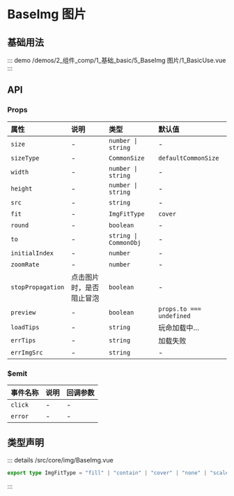 # BaseImg 图片


## 基础用法



::: demo 
/demos/2_组件_comp/1_基础_basic/5_BaseImg 图片/1_BasicUse.vue
:::


## API 

### Props

|属性|说明|类型|默认值|
|:---|:---|:---|:---|
|`size`|-|`number \| string`|-|
|`sizeType`|-|`CommonSize`|`defaultCommonSize`|
|`width`|-|`number \| string`|-|
|`height`|-|`number \| string`|-|
|`src`|-|`string`|-|
|`fit`|-|`ImgFitType`|`cover`|
|`round`|-|`boolean`|-|
|`to`|-|`string \| CommonObj`|-|
|`initialIndex`|-|`number`|-|
|`zoomRate`|-|`number`|-|
|`stopPropagation`|点击图片时，是否阻止冒泡|`boolean`|-|
|`preview`|-|`boolean`|`props.to === undefined`|
|`loadTips`|-|`string`|玩命加载中…|
|`errTips`|-|`string`|加载失败|
|`errImgSrc`|-|`string`|-|

### $emit

|事件名称|说明|回调参数|
|:---|:---|:---|
|`click`|-|-|
|`error`|-|-|


## 类型声明

::: details
/src/core/img/BaseImg.vue

``` ts
export type ImgFitType = "fill" | "contain" | "cover" | "none" | "scale-down";
```

:::  
